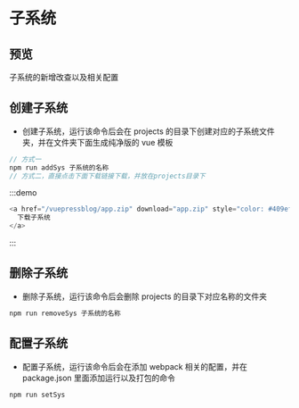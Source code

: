 # 子系统

## 预览

子系统的新增改查以及相关配置

<layout></layout>

## 创建子系统

- 创建子系统，运行该命令后会在 projects 的目录下创建对应的子系统文件夹，并在文件夹下面生成纯净版的 vue 模板

```js
// 方式一
npm run addSys 子系统的名称
// 方式二，直接点击下面下载链接下载，并放在projects目录下
```

:::demo

```js
<a href="/vuepressblog/app.zip" download="app.zip" style="color: #409eff ">
  下载子系统
</a>
```

:::

## 删除子系统

- 删除子系统，运行该命令后会删除 projects 的目录下对应名称的文件夹

```js
npm run removeSys 子系统的名称
```

## 配置子系统

- 配置子系统，运行该命令后会在添加 webpack 相关的配置，并在 package.json 里面添加运行以及打包的命令

```js
npm run setSys
```
